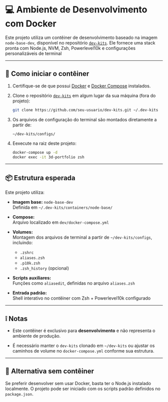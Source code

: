 # 💻 Ambiente de Desenvolvimento com Docker

Este projeto utiliza um contêiner de desenvolvimento baseado na imagem `node-base-dev`, disponível no repositório [`dev-kits`](https://github.com/btriz/dev-kits). Ele fornece uma stack pronta com Node.js, NVM, Zsh, Powerlevel10k e configurações personalizáveis de terminal

---

## 🚀 Como iniciar o contêiner

1. Certifique-se de que possui [Docker](https://docs.docker.com/get-docker/) e [Docker Compose](https://docs.docker.com/compose/install/) instalados.

2. Clone o repositório [`dev-kits`](https://github.com/seu-usuario/dev-kits) em algum lugar da sua máquina (fora do projeto):

   ```bash
   git clone https://github.com/seu-usuario/dev-kits.git ~/.dev-kits
3. Os arquivos de configuração do terminal são montados diretamente a partir de:

   `~/dev-kits/configs/`

4. Eexecute na raiz deste projeto:

   ```bash
   docker-compose up -d
   docker exec -it 3d-portfolio zsh
---

## 📦 Estrutura esperada

Este projeto utiliza:

- **Imagem base:** `node-base-dev`  
  Definida em `~/.dev-kits/containers/node-base/`

- **Compose:**  
  Arquivo localizado em `dev/docker-compose.yml`

- **Volumes:**  
  Montagem dos arquivos de terminal a partir de `~/dev-kits/configs`, incluindo:
  - `.zshrc`
  - `aliases.zsh`
  - `.p10k.zsh`
  - `.zsh_history` (opcional)

- **Scripts auxiliares:**  
  Funções como `aliasedit`, definidas no arquivo `aliases.zsh`

- **Entrada padrão:**  
  Shell interativo no contêiner com Zsh + Powerlevel10k configurado
---

## ❕ Notas

- Este contêiner é exclusivo para **desenvolvimento** e não representa o ambiente de produção.

- É necessário manter o `dev-kits` clonado em `~/dev-kits` ou ajustar os caminhos de volume no `docker-compose.yml` conforme sua estrutura.

---

## 🧩 Alternativa sem contêiner

Se preferir desenvolver sem usar Docker, basta ter o Node.js instalado localmente. O projeto pode ser iniciado com os scripts padrão definidos no `package.json`.
